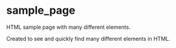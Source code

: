 # sample_page

HTML sample page with many different elements.

Created to see and quickly find many different elements in HTML.
